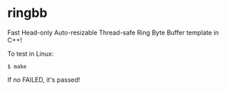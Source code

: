 # ringbb

Fast Head-only Auto-resizable Thread-safe Ring Byte Buffer template in C++!

To test in Linux:

```shell
$ make
```

If no FAILED, it's passed!

